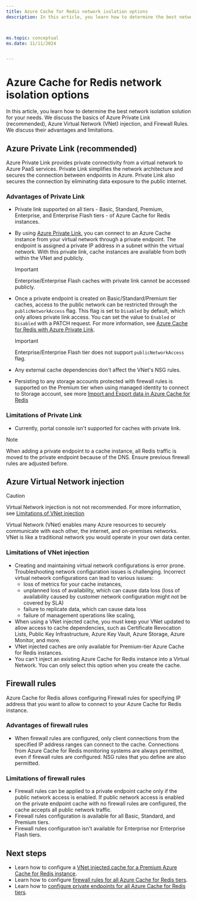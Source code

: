 ```yaml
---
title: Azure Cache for Redis network isolation options 
description: In this article, you learn how to determine the best network isolation solution for your needs. We go through the basics of Azure Private Link, Azure Virtual Network (VNet) injection, and Azure Firewall Rules with their advantages and limitations.



ms.topic: conceptual
ms.date: 11/11/2024


---
```


# Azure Cache for Redis network isolation options

In this article, you learn how to determine the best network isolation solution for your needs. We discuss the basics of Azure Private Link (recommended), Azure Virtual Network (VNet) injection, and Firewall Rules. We discuss their advantages and limitations.  

## Azure Private Link (recommended)

Azure Private Link provides private connectivity from a virtual network to Azure PaaS services. Private Link simplifies the network architecture and secures the connection between endpoints in Azure. Private Link also secures the connection by eliminating data exposure to the public internet.

### Advantages of Private Link

- Private link supported on all tiers - Basic, Standard, Premium, Enterprise, and Enterprise Flash tiers - of Azure Cache for Redis instances.
- By using [Azure Private Link](../private-link/private-link-overview.md), you can connect to an Azure Cache instance from your virtual network through a private endpoint. The endpoint is assigned a private IP address in a subnet within the virtual network. With this private link, cache instances are available from both within the VNet and publicly.

   > [!IMPORTANT]
   > Enterprise/Enterprise Flash caches with private link cannot be accessed publicly.

- Once a private endpoint is created on Basic/Standard/Premium tier caches, access to the public network can be restricted through the `publicNetworkAccess` flag. This flag is set to `Disabled` by default, which  only allows private link access. You can set the value to `Enabled` or `Disabled` with a PATCH request. For more information, see [Azure Cache for Redis with Azure Private Link](cache-private-link.md).

   > [!IMPORTANT]
   > Enterprise/Enterprise Flash tier does not support `publicNetworkAccess` flag.

- Any external cache dependencies don't affect the VNet's NSG rules.
- Persisting to any storage accounts protected with firewall rules is supported on the Premium tier when using managed identity to connect to Storage account, see more [Import and Export data in Azure Cache for Redis](cache-how-to-import-export-data.md#what-if-i-have-firewall-enabled-on-my-storage-account)

### Limitations of Private Link

- Currently, portal console isn't supported for caches with private link.

> [!NOTE]
> When adding a private endpoint to a cache instance, all Redis traffic is moved to the private endpoint because of the DNS.
> Ensure previous firewall rules are adjusted before.

## Azure Virtual Network injection

> [!CAUTION]
> Virtual Network injection is not not recommended. For more information, see [Limitations of VNet injection](#limitations-of-vnet-injection)

Virtual Network (VNet) enables many Azure resources to securely communicate with each other, the internet, and on-premises networks. VNet is like a traditional network you would operate in your own data center.

<!-- ### Advantages of VNet injection

- When an Azure Cache for Redis instance is configured with a VNet, it's not publicly addressable. It can only be accessed from virtual machines and applications within the VNet.  
- When VNet is combined with restricted NSG policies, it helps reduce the risk of data exfiltration.
- VNet deployment provides enhanced security and isolation for your Azure Cache for Redis. Subnets, access control policies, and other features further restrict access.
- Geo-replication is supported. -->

### Limitations of VNet injection

- Creating and maintaining virtual network configurations is error prone. Troubleshooting network configuration issues is challenging. Incorrect virtual network configurations can lead to various issues:
  - loss of metrics for your cache instances,
  - unplanned loss of availability, which can cause data loss (loss of availability caused by customer network configuration might not be covered by SLA)
  - failure to replicate data, which can cause data loss
  - failure of management operations like scaling,
- When using a VNet injected cache, you must keep your VNet updated to allow access to cache dependencies, such as Certificate Revocation Lists, Public Key Infrastructure, Azure Key Vault, Azure Storage, Azure Monitor, and more.
- VNet injected caches are only available for Premium-tier Azure Cache for Redis instances.
- You can't inject an existing Azure Cache for Redis instance into a Virtual Network. You can only select this option when you create the cache.

## Firewall rules

Azure Cache for Redis allows configuring Firewall rules for specifying IP address that you want to allow to connect to your Azure Cache for Redis instance.

### Advantages of firewall rules

- When firewall rules are configured, only client connections from the specified IP address ranges can connect to the cache. Connections from Azure Cache for Redis monitoring systems are always permitted, even if firewall rules are configured. NSG rules that you define are also permitted.  

### Limitations of firewall rules

- Firewall rules can be applied to a private endpoint cache only if the public network access is enabled. If public network access is enabled on the private endpoint cache with no firewall rules are configured, the cache accepts all public network traffic.  
- Firewall rules configuration is available for all Basic, Standard, and Premium tiers.
- Firewall rules configuration isn't available for Enterprise nor Enterprise Flash tiers.

## Next steps

- Learn how to configure a [VNet injected cache for a Premium Azure Cache for Redis instance](cache-how-to-premium-vnet.md).
- Learn how to configure [firewall rules for all Azure Cache for Redis tiers](cache-configure.md#firewall).
- Learn how to [configure private endpoints for all Azure Cache for Redis tiers](cache-private-link.md).
